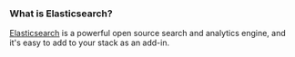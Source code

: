 ### What is Elasticsearch?
[Elasticsearch](http://www.elasticsearch.org/) is a powerful open source search and analytics engine, and it's easy to add to your stack as an add-in.

